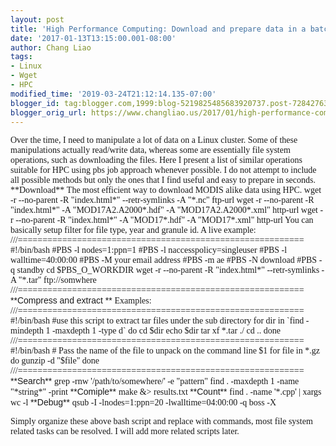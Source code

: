 ```yaml
---
layout: post
title: 'High Performance Computing: Download and prepare data in a batch mode'
date: '2017-01-13T13:15:00.001-08:00'
author: Chang Liao
tags:
- Linux
- Wget
- HPC
modified_time: '2019-03-24T21:12:14.135-07:00'
blogger_id: tag:blogger.com,1999:blog-5219825485683920737.post-7284276323195921217
blogger_orig_url: https://www.changliao.us/2017/01/high-performance-computing-004.html
---
```


<div class="MsoNormal" style="line-height: normal; margin-bottom: .0001pt; 
margin-bottom: 0in;"><div style="margin-bottom: .0001pt; margin: 0in;"><span 
style="font-family: &quot;times&quot; , &quot;times new roman&quot; , 
serif;">Over the time, I need to manipulate a lot of data on a Linux cluster. 
Some of these manipulations actually read/write data, whereas some are 
essentially file system operations, such as downloading the files. 
<span style="font-family: &quot;times&quot; , &quot;times new roman&quot; , 
serif;">Here I present a list of similar operations suitable for HPC using pbs 
job approach whenever possible. 
<span style="font-family: &quot;times&quot; , &quot;times new roman&quot; , 
serif;">I do not attempt to include all possible methods but only the ones 
that I find useful and easy to prepare in seconds. 
<span style="font-family: &quot;times&quot; , &quot;times new roman&quot; , 
serif;">**Download** 
<span style="font-family: Times, Times New Roman, serif;">The most efficient 
way to download MODIS alike data using HPC. 
<span style="font-family: Times, Times New Roman, serif;">wget -r --no-parent 
-R "index.html*" --retr-symlinks -A "*.nc" ftp-url 
<span style="font-family: Times, Times New Roman, serif;">wget -r --no-parent 
-R "index.html*" -A "MOD17A2.A2000*.hdf" -A "MOD17A2.A2000*.xml" http-url 
<span style="font-family: Times, Times New Roman, serif;">wget -r --no-parent 
-R "index.html*" -A "MOD17*.hdf" -A "MOD17*.xml" http-url 
<span style="font-family: Times, Times New Roman, serif;">You can basically 
setup filter for file type, year and granule id. 
<span style="font-family: Times, Times New Roman, serif;">A live example: 
<span style="font-family: &quot;times&quot; , &quot;times new roman&quot; , 
serif;">///========================================================== 
<span style="font-family: &quot;times&quot; , &quot;times new roman&quot; , 
serif;">#!/bin/bash 
<span style="font-family: &quot;times&quot; , &quot;times new roman&quot; , 
serif;">#PBS -l nodes=1:ppn=1 
<span style="font-family: &quot;times&quot; , &quot;times new roman&quot; , 
serif;">#PBS -l naccesspolicy=singleuser 
<span style="font-family: &quot;times&quot; , &quot;times new roman&quot; , 
serif;">#PBS -l walltime=40:00:00 
<span style="font-family: &quot;times&quot; , &quot;times new roman&quot; , 
serif;">#PBS -M your email address 
<span style="font-family: &quot;times&quot; , &quot;times new roman&quot; , 
serif;">#PBS -m ae 
<span style="font-family: &quot;times&quot; , &quot;times new roman&quot; , 
serif;">#PBS -N download 
<span style="font-family: &quot;times&quot; , &quot;times new roman&quot; , 
serif;">#PBS -q standby 
<span style="font-family: &quot;times&quot; , &quot;times new roman&quot; , 
serif;">cd $PBS_O_WORKDIR 
<span style="font-family: &quot;times&quot; , &quot;times new roman&quot; , 
serif;">wget -r --no-parent  -R "index.html*"   --retr-symlinks  -A "*.tar" 
ftp://somwhere 
<span style="font-family: &quot;times&quot; , &quot;times new roman&quot; , 
serif;">///========================================================== 
<span style="font-family: &quot;times&quot; , &quot;times new roman&quot; , 
serif;"><span style="font-family: &quot;arial&quot; , sans-serif;"> 
<span style="font-family: &quot;arial&quot; , sans-serif;">**Compress and 
extract ** 
<span style="font-family: &quot;times&quot; , &quot;times new roman&quot; , 
serif;">Examples: 
<span style="font-family: &quot;times&quot; , &quot;times new roman&quot; , 
serif;">///========================================================== 
<span style="font-family: &quot;times&quot; , &quot;times new roman&quot; , 
serif;">#!/bin/bash 
<span style="font-family: &quot;times&quot; , &quot;times new roman&quot; , 
serif;">#use this script to extract tar files under the sub directory 
<span style="font-family: &quot;times&quot; , &quot;times new roman&quot; , 
serif;">for dir in `find -mindepth 1 -maxdepth 1 -type d` 
<span style="font-family: &quot;times&quot; , &quot;times new roman&quot; , 
serif;">do 
<span style="font-family: &quot;times&quot; , &quot;times new roman&quot; , 
serif;">    cd $dir 
<span style="font-family: &quot;times&quot; , &quot;times new roman&quot; , 
serif;">    echo $dir 
<span style="font-family: &quot;times&quot; , &quot;times new roman&quot; , 
serif;">    tar xf *.tar ./ 
<span style="font-family: &quot;times&quot; , &quot;times new roman&quot; , 
serif;">    cd .. 
<span style="font-family: &quot;times&quot; , &quot;times new roman&quot; , 
serif;">done 
<span style="font-family: &quot;times&quot; , &quot;times new roman&quot; , 
serif;">///========================================================== 
<span style="font-family: &quot;times&quot; , &quot;times new roman&quot; , 
serif;">#!/bin/bash 
<span style="font-family: &quot;times&quot; , &quot;times new roman&quot; , 
serif;"># Pass the name of the file to unpack on the command line $1 
<span style="font-family: &quot;times&quot; , &quot;times new roman&quot; , 
serif;">for file in *.gz 
<span style="font-family: &quot;times&quot; , &quot;times new roman&quot; , 
serif;">do 
<span style="font-family: &quot;times&quot; , &quot;times new roman&quot; , 
serif;">    gunzip -d "$file" 
<span style="font-family: &quot;times&quot; , &quot;times new roman&quot; , 
serif;">done 
<span style="font-family: &quot;times&quot; , &quot;times new roman&quot; , 
serif;">///========================================================== 
<span style="font-family: &quot;times&quot; , &quot;times new roman&quot; , 
serif;"><span style="font-family: &quot;arial&quot; , sans-serif;"> 
<span style="font-family: &quot;arial&quot; , sans-serif;">**Search** 
<span style="font-family: &quot;times&quot; , &quot;times new roman&quot; , 
serif;">grep -rnw '/path/to/somewhere/' -e "pattern" 
<span style="font-family: &quot;times&quot; , &quot;times new roman&quot; , 
serif;">find . -maxdepth 1 -name "*string*" -print<span style="font-family: 
&quot;times&quot; , &quot;times new roman&quot; , serif;"><span 
style="font-family: &quot;arial&quot; , sans-serif;"> 
<span style="font-family: &quot;arial&quot; , sans-serif;">**Comiple** 
<span style="font-family: &quot;times&quot; , &quot;times new roman&quot; , 
serif;">make &amp;&gt; results.txt 
<span style="font-family: &quot;times&quot; , &quot;times new roman&quot; , 
serif;"><span style="font-family: &quot;arial&quot; , sans-serif;"> 
<span style="font-family: &quot;arial&quot; , sans-serif;">**Count** 
<span style="font-family: &quot;arial&quot; , sans-serif;"><span 
style="font-family: &quot;times&quot; , &quot;times new roman&quot; , 
serif;">find . -name '*.cpp' | xargs wc -l 
<span style="font-family: &quot;times&quot; , &quot;times new roman&quot; , 
serif;"><span style="font-family: &quot;arial&quot; , sans-serif;"><span 
style="font-family: &quot;arial&quot; , &quot;helvetica&quot; , sans-serif;"> 
<span style="font-family: &quot;arial&quot; , sans-serif;"><span 
style="font-family: &quot;arial&quot; , &quot;helvetica&quot; , 
sans-serif;">**Debug** 
<span style="font-family: &quot;arial&quot; , sans-serif;"><span 
style="font-family: &quot;times&quot; , &quot;times new roman&quot; , 
serif;">qsub -I -lnodes=1:ppn=20 -lwalltime=04:00:00 -q boss  -X 
<span style="font-family: &quot;times&quot; , &quot;times new roman&quot; , 
serif;"><span style="font-family: &quot;arial&quot; , sans-serif;"> 

<span style="font-family: &quot;times&quot; , &quot;times new roman&quot; , 
serif;"><span style="font-family: &quot;times&quot; , &quot;times new 
roman&quot; , serif;"><span style="font-family: &quot;times&quot; , 
&quot;times new roman&quot; , serif;">Simply organize these above bash script 
and replace with commands, most file system related tasks can<span 
style="font-family: &quot;times&quot; , &quot;times new roman&quot; , serif;"> 
be resolved. I will add more related scripts later. 
<span style="font-family: &quot;times&quot; , &quot;times new roman&quot; , 
serif;"> 
<span style="font-family: &quot;times&quot; , &quot;times new roman&quot; , 
serif;"> 







<span style="font-family: &quot;arial&quot; , sans-serif;"> 